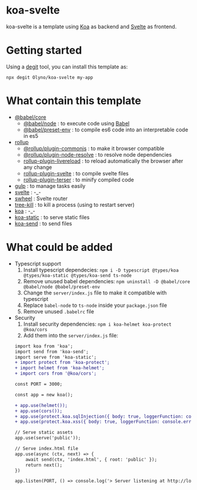 # koa-svelte

koa-svelte is a template using [Koa](https://koajs.com) as backend and [Svelte](https://svelte.dev) as frontend.

# Getting started

Using a [degit]() tool, you can install this template as:

```
npx degit Olyno/koa-svelte my-app
```

# What contain this template

 - [@babel/core](https://www.npmjs.com/package/@babel/core)
    - [@babel/node](https://www.npmjs.com/package/@babel/node) : to execute code using [Babel](https://babeljs.io)
    - [@babel/preset-env](https://www.npmjs.com/package/@babel/preset-env) : to compile es6 code into an interpretable code in es5
 - [rollup](https://rollupjs.org/guide/en/)
    - [@rollup/plugin-commonjs](https://www.npmjs.com/package.@rollup/plugin-commonjs) : to make it browser compatible
    - [@rollup/plugin-node-resolve](https://www.npmjs.com/package/@rollup/plugin-node-resolve) : to resolve node dependencies
    - [rollup-plugin-livereload](https://www.npmjs.com/package/rollup-plugin-livereload) : to reload automatically the browser after any change
    - [rollup-plugin-svelte](https://www.npmjs.com/package/rollup-plugin-svelte) : to compile svelte files
    - [rollup-plugin-terser](https://www.npmjs.com/package/rollup-plugin-terser) : to minify compiled code
 - [gulp](https://gulpjs.com) : to manage tasks easily
 - [svelte](https://svelte.dev) : -_-
 - [swheel](https://github.com/qutran/swheel) : Svelte router
 - [tree-kill](https://www.npmjs.com/package/tree-kill) : to kill a process (using to restart server)
 - [koa](https://koajs.com) : -_-
 - [koa-static](https://github.com/koajs/static) : to serve static files
 - [koa-send](https://github.com/koajs/send) : to send files

# What could be added

 - Typescript support
    1) Install typescript dependecies: ``npm i -D typescript @types/koa @types/koa-static @types/koa-send ts-node``
    2) Remove unused babel dependencies: ``npm uninstall -D @babel/core @babel/node @babel/preset-env``
    3) Change the ``server/index.js`` file to make it compatible with typescript
    4) Replace ``babel-node`` to ``ts-node`` inside your ``package.json`` file
    5) Remove unused ``.babelrc`` file
 - Security
    1) Install security dependencies: ``npm i koa-helmet koa-protect @koa/cors``
    2) Add them into the ``server/index.js`` file:
    ```diff
    import koa from 'koa';
    import send from 'koa-send';
    import serve from 'koa-static';
    + import protect from 'koa-protect';
    + import helmet from 'koa-helmet';
    + import cors from '@koa/cors';

    const PORT = 3000;

    const app = new koa();

    + app.use(helmet());
    + app.use(cors());
    + app.use(protect.koa.sqlInjection({ body: true, loggerFunction: console.error }))
    + app.use(protect.koa.xss({ body: true, loggerFunction: console.error }))  

    // Serve static assets
    app.use(serve('public'));

    // Serve index.html file
    app.use(async (ctx, next) => {
        await send(ctx, 'index.html', { root: 'public' });
        return next();
    })

    app.listen(PORT, () => console.log('> Server listening at http://localhost:' + PORT))
    ```